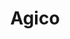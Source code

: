 ---
enabled: true
title: "Agico"
description: "Modern SAAS Theme"
image_webp: images/templates/agico.webp
image: images/templates/agico.jpg
link: "https://agico.tristangoetz.me"

---